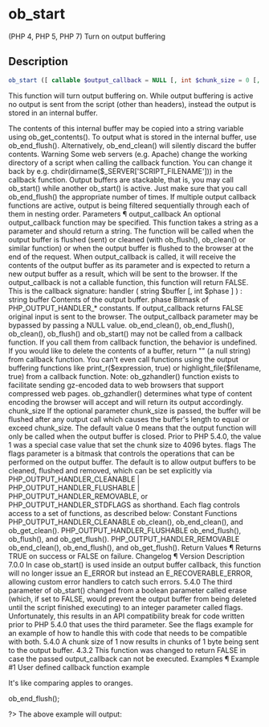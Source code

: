 # ob_start
(PHP 4, PHP 5, PHP 7)
Turn on output buffering

## Description

```php
ob_start ([ callable $output_callback = NULL [, int $chunk_size = 0 [, int $flags = PHP_OUTPUT_HANDLER_STDFLAGS ]]] ) : bool
```

This function will turn output buffering on. 
While output buffering is active no output is sent from the script (other than headers), instead the output is stored in an internal buffer. 

The contents of this internal buffer may be copied into a string variable using ob_get_contents(). To output what is stored in the internal buffer, use ob_end_flush(). Alternatively, ob_end_clean() will silently discard the buffer contents. 
Warning
Some web servers (e.g. Apache) change the working directory of a script when calling the callback function. You can change it back by e.g. chdir(dirname($_SERVER['SCRIPT_FILENAME'])) in the callback function. 
Output buffers are stackable, that is, you may call ob_start() while another ob_start() is active. Just make sure that you call ob_end_flush() the appropriate number of times. If multiple output callback functions are active, output is being filtered sequentially through each of them in nesting order. 
Parameters ¶
output_callback
An optional output_callback function may be specified. This function takes a string as a parameter and should return a string. The function will be called when the output buffer is flushed (sent) or cleaned (with ob_flush(), ob_clean() or similar function) or when the output buffer is flushed to the browser at the end of the request. When output_callback is called, it will receive the contents of the output buffer as its parameter and is expected to return a new output buffer as a result, which will be sent to the browser. If the output_callback is not a callable function, this function will return FALSE. This is the callback signature: 
handler ( string $buffer [, int $phase ] ) : string
buffer
Contents of the output buffer. 
phase
Bitmask of PHP_OUTPUT_HANDLER_* constants. 
If output_callback returns FALSE original input is sent to the browser. 
The output_callback parameter may be bypassed by passing a NULL value. 
ob_end_clean(), ob_end_flush(), ob_clean(), ob_flush() and ob_start() may not be called from a callback function. If you call them from callback function, the behavior is undefined. If you would like to delete the contents of a buffer, return "" (a null string) from callback function. You can't even call functions using the output buffering functions like print_r($expression, true) or highlight_file($filename, true) from a callback function. 
Note: 
ob_gzhandler() function exists to facilitate sending gz-encoded data to web browsers that support compressed web pages. ob_gzhandler() determines what type of content encoding the browser will accept and will return its output accordingly. 
chunk_size
If the optional parameter chunk_size is passed, the buffer will be flushed after any output call which causes the buffer's length to equal or exceed chunk_size. The default value 0 means that the output function will only be called when the output buffer is closed. 
Prior to PHP 5.4.0, the value 1 was a special case value that set the chunk size to 4096 bytes. 
flags
The flags parameter is a bitmask that controls the operations that can be performed on the output buffer. The default is to allow output buffers to be cleaned, flushed and removed, which can be set explicitly via PHP_OUTPUT_HANDLER_CLEANABLE | PHP_OUTPUT_HANDLER_FLUSHABLE | PHP_OUTPUT_HANDLER_REMOVABLE, or PHP_OUTPUT_HANDLER_STDFLAGS as shorthand. 
Each flag controls access to a set of functions, as described below: 
Constant
Functions
PHP_OUTPUT_HANDLER_CLEANABLE
ob_clean(), ob_end_clean(), and ob_get_clean(). 
PHP_OUTPUT_HANDLER_FLUSHABLE
ob_end_flush(), ob_flush(), and ob_get_flush(). 
PHP_OUTPUT_HANDLER_REMOVABLE
ob_end_clean(), ob_end_flush(), and ob_get_flush(). 
Return Values ¶
Returns TRUE on success or FALSE on failure. 
Changelog ¶
Version
Description
7.0.0
In case ob_start() is used inside an output buffer callback, this function will no longer issue an E_ERROR but instead an E_RECOVERABLE_ERROR, allowing custom error handlers to catch such errors. 
5.4.0
The third parameter of ob_start() changed from a boolean parameter called erase (which, if set to FALSE, would prevent the output buffer from being deleted until the script finished executing) to an integer parameter called flags. Unfortunately, this results in an API compatibility break for code written prior to PHP 5.4.0 that uses the third parameter. See the flags example for an example of how to handle this with code that needs to be compatible with both. 
5.4.0
A chunk size of 1 now results in chunks of 1 byte being sent to the output buffer. 
4.3.2
This function was changed to return FALSE in case the passed output_callback can not be executed. 
Examples ¶
Example #1 User defined callback function example
<?php

function callback($buffer)
{
  // replace all the apples with oranges
  return (str_replace("apples", "oranges", $buffer));
}

ob_start("callback");

?>
<html>
<body>
<p>It's like comparing apples to oranges.</p>
</body>
</html>
<?php

ob_end_flush();

?> 
The above example will output: